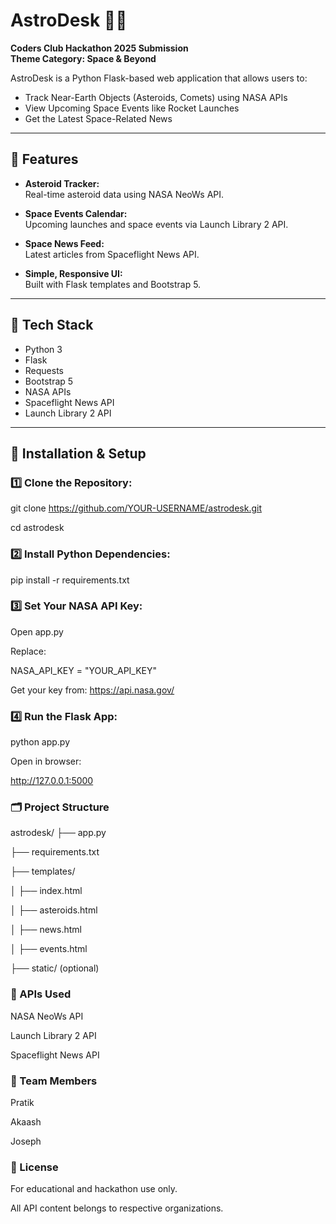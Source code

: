 # AstroDesk 🌌🚀

**Coders Club Hackathon 2025 Submission**  
**Theme Category: Space & Beyond**  

AstroDesk is a Python Flask-based web application that allows users to:  
- Track Near-Earth Objects (Asteroids, Comets) using NASA APIs  
- View Upcoming Space Events like Rocket Launches  
- Get the Latest Space-Related News  

---

## 🌟 Features

- **Asteroid Tracker:**  
  Real-time asteroid data using NASA NeoWs API.

- **Space Events Calendar:**  
  Upcoming launches and space events via Launch Library 2 API.

- **Space News Feed:**  
  Latest articles from Spaceflight News API.

- **Simple, Responsive UI:**  
  Built with Flask templates and Bootstrap 5.

---

## 🔧 Tech Stack

- Python 3  
- Flask  
- Requests  
- Bootstrap 5  
- NASA APIs  
- Spaceflight News API  
- Launch Library 2 API  

---

## 🚀 Installation & Setup

### 1️⃣ Clone the Repository:

git clone https://github.com/YOUR-USERNAME/astrodesk.git

cd astrodesk

### 2️⃣ Install Python Dependencies:

pip install -r requirements.txt

### 3️⃣ Set Your NASA API Key:

Open app.py

Replace:

NASA_API_KEY = "YOUR_API_KEY"

Get your key from: https://api.nasa.gov/

### 4️⃣ Run the Flask App:

python app.py

Open in browser:

http://127.0.0.1:5000

### 🗂️ Project Structure

astrodesk/
├── app.py

├── requirements.txt

├── templates/

│   ├── index.html

│   ├── asteroids.html

│   ├── news.html

│   ├── events.html

├── static/ (optional)

### 🎯 APIs Used

NASA NeoWs API

Launch Library 2 API

Spaceflight News API

### 👥 Team Members

Pratik

Akaash

Joseph

### 📄 License

For educational and hackathon use only.

All API content belongs to respective organizations.

